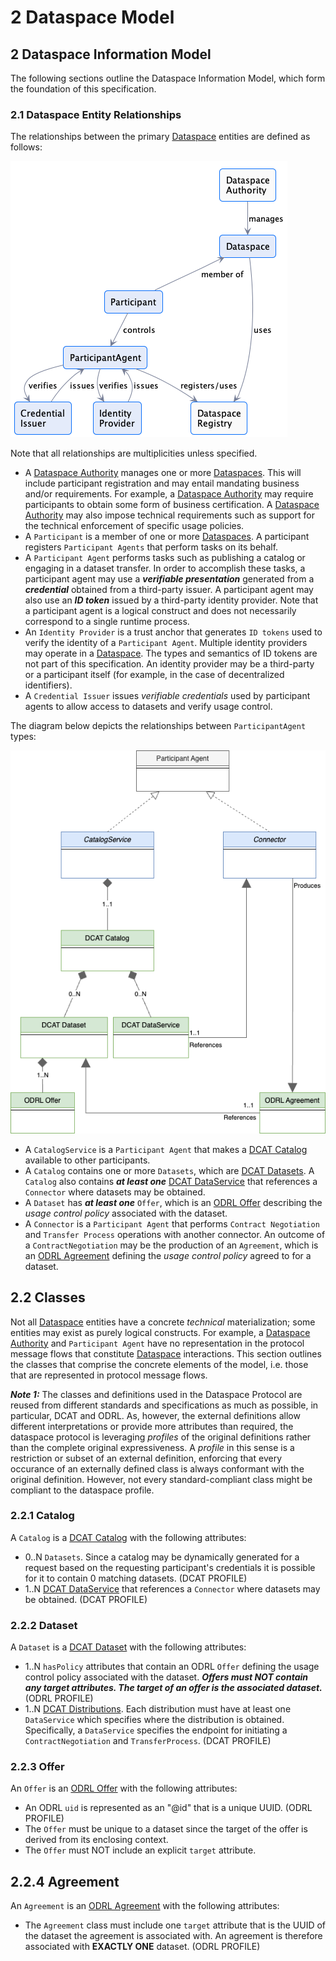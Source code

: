 # 2 Dataspace Model

## 2 Dataspace Information Model

The following sections outline the Dataspace Information Model, which form the foundation of this specification.

### 2.1 Dataspace Entity Relationships

The relationships between the primary [Dataspace](./terminology.md#dataspace) entities are defined as follows:

![](./m.dataspace.relationships.png)

Note that all relationships are multiplicities unless specified.

- A [Dataspace Authority](./terminology.md#dataspace-authority) manages one or more [Dataspaces](./terminology.md#dataspace). This will include participant registration and may entail mandating business and/or requirements. For example, a
  [Dataspace Authority](./terminology.md#dataspace-authority) may require participants to obtain some form of business certification. A [Dataspace Authority](./terminology.md#dataspace-authority) may also impose technical requirements such as support for the
  technical enforcement of specific usage policies.
- A `Participant` is a member of one or more [Dataspaces](./terminology.md#dataspace). A participant registers `Participant Agents` that perform tasks on its behalf.
- A `Participant Agent` performs tasks such as publishing a catalog or engaging in a dataset transfer. In order to accomplish these tasks, a participant agent may
  use a _**verifiable presentation**_ generated from a _**credential**_ obtained from a third-party issuer. A participant agent may also use an _**ID token**_ issued by a
  third-party identity provider. Note that a participant agent is a logical construct and does not necessarily correspond to a single runtime process.
- An `Identity Provider` is a trust anchor that generates `ID tokens` used to verify the identity of a `Participant Agent`. Multiple identity providers may operate in
  a [Dataspace](./terminology.md#dataspace). The types and semantics of ID tokens are not part of this specification. An identity provider may be a third-party or a participant itself (for example, in the case
  of decentralized identifiers).
- A `Credential Issuer` issues _verifiable credentials_ used by participant agents to allow access to datasets and verify usage control.

The diagram below depicts the relationships between `ParticipantAgent` types:

![](./m.participant.entities.png)

- A `CatalogService` is a `Participant Agent` that makes a [DCAT Catalog](https://www.w3.org/TR/vocab-dcat-3/#Class:Catalog) available to other participants.
- A `Catalog` contains one or more `Datasets`, which are [DCAT Datasets](https://www.w3.org/TR/vocab-dcat-3/#Class:Dataset). A `Catalog` also contains **_at least one_**
  [DCAT DataService](https://www.w3.org/TR/vocab-dcat-3/#Class:Data_Service) that references a `Connector` where datasets may be obtained.
- A `Dataset` has **_at least one_** `Offer`, which is an [ODRL Offer](https://www.w3.org/TR/odrl-model/#policy-offer) describing the _usage control policy_ associated with the dataset.
- A `Connector` is a `Participant Agent` that performs `Contract Negotiation` and `Transfer Process` operations with another connector. An outcome of a `ContractNegotiation` may
  be the production of an `Agreement`, which is an [ODRL Agreement](https://www.w3.org/TR/odrl-model/#policy-agreement) defining the _usage control policy_ agreed to for a dataset.

## 2.2 Classes

Not all [Dataspace](./terminology.md#dataspace) entities have a concrete _technical_ materialization; some entities may exist as purely logical constructs. For example, a [Dataspace Authority](./terminology.md#dataspace-authority)
and `Participant Agent` have no representation in the protocol message flows that constitute [Dataspace](./terminology.md#dataspace) interactions. This section outlines the classes that comprise the concrete
elements of the model, i.e. those that are represented in protocol message flows.

**_Note 1:_**
The classes and definitions used in the Dataspace Protocol are reused from different standards and specifications as much as possible, in particular, DCAT and ODRL. As, however, the external definitions allow different interpretations or provide more attributes than required, the dataspace protocol is leveraging _profiles_ of the original definitions rather than the complete original expressiveness. A _profile_ in this sense is a restriction or subset of an external definition, enforcing that every occurance of an externally defined class is always conformant with the original definition. However, not every standard-compliant class might be compliant to the dataspace profile.

### 2.2.1 Catalog

A `Catalog` is a [DCAT Catalog](https://www.w3.org/TR/vocab-dcat-3/#Class:Catalog) with the following attributes:

- 0..N  `Datasets`. Since a catalog may be dynamically generated for a request based on the requesting participant's credentials it is possible for it to contain 0 matching
  datasets. (DCAT PROFILE)
- 1..N [DCAT DataService](https://www.w3.org/TR/vocab-dcat-3/#Class:Data_Service) that references a `Connector` where datasets may be obtained. (DCAT PROFILE)

### 2.2.2 Dataset

A `Dataset` is a [DCAT Dataset](https://www.w3.org/TR/vocab-dcat-3/#Class:Dataset) with the following attributes:

- 1..N `hasPolicy` attributes that contain an ODRL `Offer` defining the usage control policy associated with the dataset. **_Offers must NOT contain any target attributes. The
  target of an offer is the associated dataset._** (ODRL PROFILE)
- 1..N [DCAT Distributions](https://www.w3.org/TR/vocab-dcat-3/#Class:Distribution). Each distribution must have at least one `DataService` which specifies where the distribution
  is obtained. Specifically, a `DataService` specifies the endpoint for initiating a `ContractNegotiation` and `TransferProcess`. (DCAT PROFILE)

### 2.2.3 Offer

An `Offer` is an [ODRL Offer](https://www.w3.org/TR/odrl-model/#policy-offer) with the following attributes:

- An ODRL `uid` is represented as an "@id" that is a unique UUID. (ODRL PROFILE)
- The `Offer` must be unique to a dataset since the target of the offer is derived from its enclosing context.
- The `Offer` must NOT include an explicit `target` attribute.

## 2.2.4 Agreement

An `Agreement` is an [ODRL Agreement](https://www.w3.org/TR/odrl-model/#policy-agreement) with the following attributes:

- The `Agreement` class must include one `target` attribute that is the UUID of the dataset the agreement is associated with. An agreement is therefore associated with **EXACTLY
  ONE** dataset. (ODRL PROFILE)
